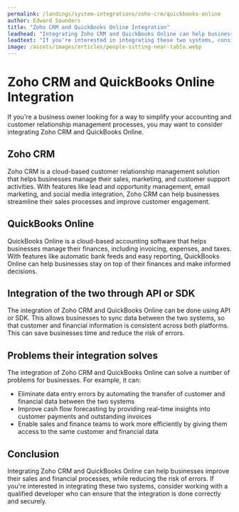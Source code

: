 ```yaml
---
permalink: /landings/system-integrations/zoho-crm/quickbooks-online
author: Edward Saunders
title: "Zoho CRM and QuickBooks Online Integration"
leadhead: "Integrating Zoho CRM and QuickBooks Online can help businesses improve their sales and financial processes, while reducing the risk of errors"
leadtext: "If you're interested in integrating these two systems, consider working with a qualified developer who can ensure that the integration is done correctly and securely."
image: /assets/images/articles/people-sitting-near-table.webp
---
```

<div class="arttext">	<h1>Zoho CRM and QuickBooks Online Integration</h1>
	<p>If you're a business owner looking for a way to simplify your accounting and customer relationship management processes, you may want to consider integrating Zoho CRM and QuickBooks Online.</p>
	<h2>Zoho CRM</h2>
	<p>Zoho CRM is a cloud-based customer relationship management solution that helps businesses manage their sales, marketing, and customer support activities. With features like lead and opportunity management, email marketing, and social media integration, Zoho CRM can help businesses streamline their sales processes and improve customer engagement.</p>
	<h2>QuickBooks Online</h2>
	<p>QuickBooks Online is a cloud-based accounting software that helps businesses manage their finances, including invoicing, expenses, and taxes. With features like automatic bank feeds and easy reporting, QuickBooks Online can help businesses stay on top of their finances and make informed decisions.</p>
	<h2>Integration of the two through API or SDK</h2>
	<p>The integration of Zoho CRM and QuickBooks Online can be done using API or SDK. This allows businesses to sync data between the two systems, so that customer and financial information is consistent across both platforms. This can save businesses time and reduce the risk of errors.</p>
	<h2>Problems their integration solves</h2>
	<p>The integration of Zoho CRM and QuickBooks Online can solve a number of problems for businesses. For example, it can:</p>
	<ul>
		<li>Eliminate data entry errors by automating the transfer of customer and financial data between the two systems</li>
		<li>Improve cash flow forecasting by providing real-time insights into customer payments and outstanding invoices</li>
		<li>Enable sales and finance teams to work more efficiently by giving them access to the same customer and financial data</li>
	</ul>
	<h2>Conclusion</h2>
	<p>Integrating Zoho CRM and QuickBooks Online can help businesses improve their sales and financial processes, while reducing the risk of errors. If you're interested in integrating these two systems, consider working with a qualified developer who can ensure that the integration is done correctly and securely.</p>
</div>